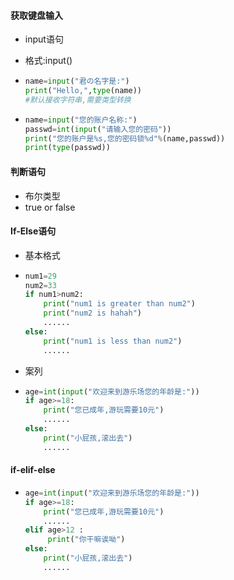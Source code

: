 #### 获取键盘输入

- input语句

- 格式:input()

- ```python
  name=input("君の名字是:")
  print("Hello,",type(name))
  #默认接收字符串,需要类型转换
  ```

- ```python
  name=input("您的账户名称:")
  passwd=int(input("请输入您的密码"))
  print("您的账户是%s,您的密码锁%d"%(name,passwd))
  print(type(passwd))
  ```

#### 判断语句

- 布尔类型
- true or false



#### If-Else语句

- 基本格式

- ```python
  num1=29
  num2=33
  if num1>num2:
      print("num1 is greater than num2")
      print("num2 is hahah")
      ......
  else:
      print("num1 is less than num2")
      ......
  ```

- 案列

- ```python
  age=int(input("欢迎来到游乐场您的年龄是:"))
  if age>=18:
      print("您已成年,游玩需要10元")
      ......
  else:
      print("小屁孩,滚出去")
      ......
  ```

#### if-elif-else

- ```python
  age=int(input("欢迎来到游乐场您的年龄是:"))
  if age>=18:
      print("您已成年,游玩需要10元")
      ......
  elif age>12 :
       print("你干嘛诶呦")   
  else:
      print("小屁孩,滚出去")
      ......
  ```

  